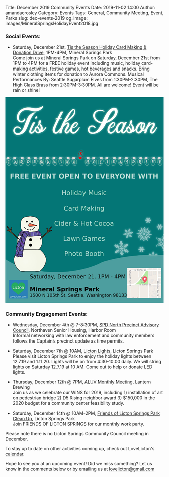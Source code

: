 Title: December 2019 Community Events
Date: 2019-11-02 14:00
Author: amandacrosley
Category: Events
Tags: General, Community Meeting, Event, Parks
slug: dec-events-2019
og_image: images/MineralSpringsHolidayEvent2018.jpg

### Social Events:

*   Saturday, December 21st, [Tis the Season Holiday Card Making & Donation Drive](https://www.facebook.com/events/552401048827773/), 1PM-4PM, Mineral Springs Park <br>
Come join us at Mineral Springs Park on Saturday, December 21st from 1PM to 4PM for a FREE holiday event including music, holiday card-making activities, festive games, hot beverages and snacks. Bring winter clothing items for donation to Aurora Commons. Musical Performances By: Seattle Sugarplum Elves from 1:30PM-2:30PM, The High Class Brass from 2:30PM-3:30PM. All are welcome! Event will be rain or shine! 

[![Tis The Season Mineral Springs Park Event 2019](/images/mineralspringspark2019flyer.jpg)](/images/mineralspringspark2019flyer.jpg)

### Community Engagement Events:

*   Wednesday, December 4th @ 7-8:30PM, [SPD North Precinct Advisory Council](https://seattlenpac.blogspot.com/), Northaven Senior Housing, Harbor Room  <br />
Informal networking with law enforcement and community members follows the Captain’s precinct update as time permits.

*   Saturday, December 7th @ 10AM, [Licton Lights](https://www.facebook.com/events/765967403884537/), Licton Springs Park  <br />
Please visit Licton Springs Park to enjoy the holiday lights between 12.7.19 and 1.11.20. Lights will be on from 4:30-10:00 daily. We will string lights on Saturday 12.7.19 at 10 AM. Come out to help or donate LED lights. 

*   Thursday, December 12th @ 7PM, [ALUV Monthly Meeting](https://www.facebook.com/events/2543178332579949/), Lantern Brewing <br />
Join us as we celebrate our WINS for 2019, including 1) installation of art on pedestrian bridge 2) D5 Rising neighbor award 3) $150,000 in the 2020 budget for a community center feasibility study.

*   Saturday, December 14th @ 10AM-2PM, [Friends of Licton Springs Park Clean Up](https://lictonsprings.org/work_party.pdf), Licton Springs Park <br />
Join FRIENDS OF LICTON SPRINGS for our monthly work party.

Please note there is no Licton Springs Community Council meeting in December. 

To stay up to date on other activities coming up, check out LoveLicton's [calendar](https://lovelicton.com/pages/community-calendar.html).

Hope to see you at an upcoming event!
Did we miss something? Let us know in the comments below or by emailing us at [lovelicton@gmail.com](mailto:lovelicton@gmail.com)
